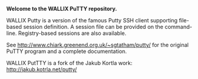 **Welcome to the WALLIX PuTTY repository.**

WALLIX Putty is a version of the famous Putty SSH client supporting file-based session definition. A session file can be provided on the command-line. Registry-based sessions are also available.

See http://www.chiark.greenend.org.uk/~sgtatham/putty/ for the original PuTTY program and a complete documentation.

WALLIX PutTTY is a fork of the Jakub Kortla work: http://jakub.kotrla.net/putty/
